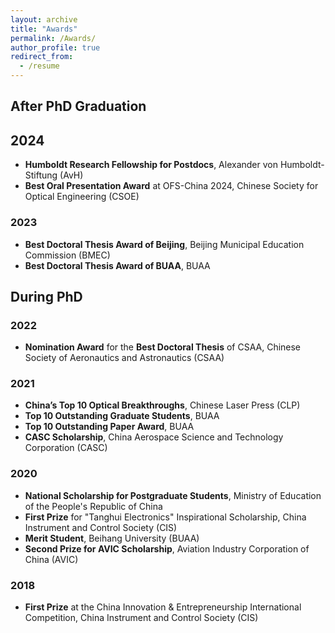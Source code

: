 ```yaml
---
layout: archive
title: "Awards"
permalink: /Awards/
author_profile: true
redirect_from:
  - /resume
---
```

## After PhD Graduation
## 2024
- **Humboldt Research Fellowship for Postdocs**, Alexander von Humboldt-Stiftung (AvH)  
- **Best Oral Presentation Award** at OFS-China 2024, Chinese Society for Optical Engineering (CSOE)

### 2023
- **Best Doctoral Thesis Award of Beijing**, Beijing Municipal Education Commission (BMEC)  
- **Best Doctoral Thesis Award of BUAA**, BUAA
  
## During PhD

### 2022
- **Nomination Award** for the **Best Doctoral Thesis** of CSAA, Chinese Society of Aeronautics and Astronautics (CSAA)

### 2021
- **China’s Top 10 Optical Breakthroughs**, Chinese Laser Press (CLP)  
- **Top 10 Outstanding Graduate Students**, BUAA  
- **Top 10 Outstanding Paper Award**, BUAA 
- **CASC Scholarship**, China Aerospace Science and Technology Corporation (CASC)

### 2020
- **National Scholarship for Postgraduate Students**, Ministry of Education of the People's Republic of China  
- **First Prize** for "Tanghui Electronics" Inspirational Scholarship, China Instrument and Control Society (CIS)  
- **Merit Student**, Beihang University (BUAA) 
- **Second Prize for AVIC Scholarship**, Aviation Industry Corporation of China (AVIC)

### 2018
- **First Prize** at the China Innovation & Entrepreneurship International Competition, China Instrument and Control Society (CIS)
